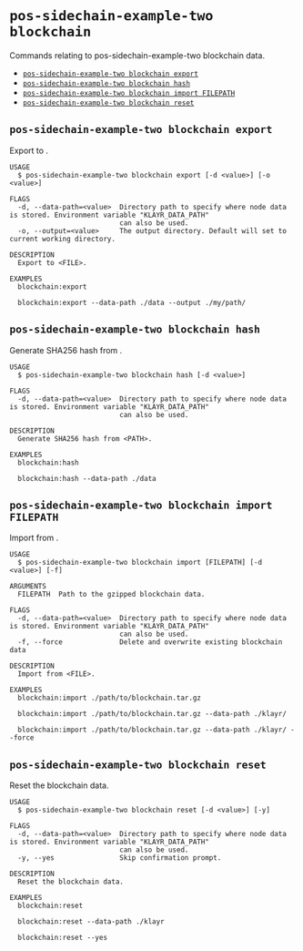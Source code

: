 # `pos-sidechain-example-two blockchain`

Commands relating to pos-sidechain-example-two blockchain data.

- [`pos-sidechain-example-two blockchain export`](#pos-sidechain-example-two-blockchain-export)
- [`pos-sidechain-example-two blockchain hash`](#pos-sidechain-example-two-blockchain-hash)
- [`pos-sidechain-example-two blockchain import FILEPATH`](#pos-sidechain-example-two-blockchain-import-filepath)
- [`pos-sidechain-example-two blockchain reset`](#pos-sidechain-example-two-blockchain-reset)

## `pos-sidechain-example-two blockchain export`

Export to <FILE>.

```
USAGE
  $ pos-sidechain-example-two blockchain export [-d <value>] [-o <value>]

FLAGS
  -d, --data-path=<value>  Directory path to specify where node data is stored. Environment variable "KLAYR_DATA_PATH"
                           can also be used.
  -o, --output=<value>     The output directory. Default will set to current working directory.

DESCRIPTION
  Export to <FILE>.

EXAMPLES
  blockchain:export

  blockchain:export --data-path ./data --output ./my/path/
```

## `pos-sidechain-example-two blockchain hash`

Generate SHA256 hash from <PATH>.

```
USAGE
  $ pos-sidechain-example-two blockchain hash [-d <value>]

FLAGS
  -d, --data-path=<value>  Directory path to specify where node data is stored. Environment variable "KLAYR_DATA_PATH"
                           can also be used.

DESCRIPTION
  Generate SHA256 hash from <PATH>.

EXAMPLES
  blockchain:hash

  blockchain:hash --data-path ./data
```

## `pos-sidechain-example-two blockchain import FILEPATH`

Import from <FILE>.

```
USAGE
  $ pos-sidechain-example-two blockchain import [FILEPATH] [-d <value>] [-f]

ARGUMENTS
  FILEPATH  Path to the gzipped blockchain data.

FLAGS
  -d, --data-path=<value>  Directory path to specify where node data is stored. Environment variable "KLAYR_DATA_PATH"
                           can also be used.
  -f, --force              Delete and overwrite existing blockchain data

DESCRIPTION
  Import from <FILE>.

EXAMPLES
  blockchain:import ./path/to/blockchain.tar.gz

  blockchain:import ./path/to/blockchain.tar.gz --data-path ./klayr/

  blockchain:import ./path/to/blockchain.tar.gz --data-path ./klayr/ --force
```

## `pos-sidechain-example-two blockchain reset`

Reset the blockchain data.

```
USAGE
  $ pos-sidechain-example-two blockchain reset [-d <value>] [-y]

FLAGS
  -d, --data-path=<value>  Directory path to specify where node data is stored. Environment variable "KLAYR_DATA_PATH"
                           can also be used.
  -y, --yes                Skip confirmation prompt.

DESCRIPTION
  Reset the blockchain data.

EXAMPLES
  blockchain:reset

  blockchain:reset --data-path ./klayr

  blockchain:reset --yes
```
